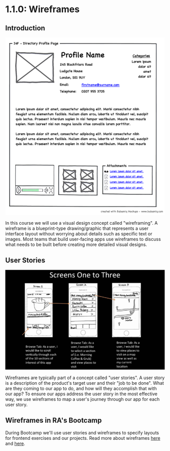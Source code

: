 # 1.1.0: Wireframes

## Introduction

![](../../../.gitbook/assets/profilewireframe.png)

In this course we will use a visual design concept called "wireframing". A wireframe is a blueprint-type drawing/graphic that represents a user interface layout without worrying about details such as specific text or images. Most teams that build user-facing apps use wireframes to discuss what needs to be built before creating more detailed visual designs.

## User Stories

![](../../../.gitbook/assets/user-story-wireframe-example.jpeg)

Wireframes are typically part of a concept called "user stories". A user story is a description of the product's target user and their "job to be done". What are they coming to our app to do, and how will they accomplish that with our app? To ensure our apps address the user story in the most effective way, we use wireframes to map a user's journey through our app for each user story.

## Wireframes in RA's Bootcamp

During Bootcamp we'll use user stories and wireframes to specify layouts for frontend exercises and our projects. Read more about wireframes [here](https://www.experienceux.co.uk/faqs/what-is-wireframing/) and [here](https://en.wikipedia.org/wiki/Website\_wireframe).
